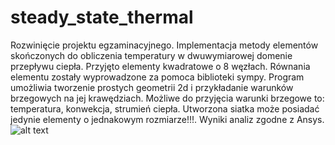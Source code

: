 # steady_state_thermal
Rozwinięcie projektu egzaminacyjnego. Implementacja metody elementów skończonych do obliczenia temperatury w dwuwymiarowej domenie przepływu ciepła. Przyjęto elementy kwadratowe o 8 węzłach. 
Równania elementu zostały wyprowadzone za pomoca biblioteki sympy. Program umożliwia tworzenie prostych 
geometrii 2d i przykładanie warunków brzegowych na jej krawędziach. Możliwe do przyjęcia warunki brzegowe to: temperatura, konwekcja, strumień ciepła.
Utworzona siatka może posiadać jedynie elementy o jednakowym rozmiarze!!!. Wyniki analiz zgodne z Ansys. 
![alt text](https://github.com/DzikiCzosnek99/steady_state_thermal/blob/master/example1.png?raw=true)
